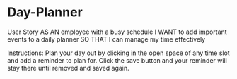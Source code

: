 # Day-Planner

User Story
AS AN employee with a busy schedule I WANT to add important events to a daily planner SO THAT I can manage my time effectively

Instructions:
Plan your day out by clicking in the open space of any time slot and add a reminder to plan for. Click the save button and 
your reminder will stay there until removed and saved again. 